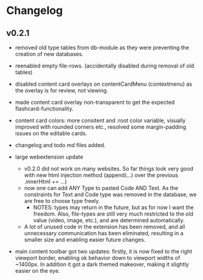 
# Changelog


## v0.2.1

- removed old type tables from db-module as they were preventing the creation of new databases.
- reenabled empty file-rows. (accidentally disabled during removal of old tables)

- disabled content card overlays on contentCardMenu (contextmenu) as the overlay is for review, not viewing.
- made content card overlay non-transparent to get the expected flashcard-functionality. 
- content card colors: more consitent and :root color variable, visually improved with rounded corners etc., resolved some margin-padding issues on the editable cards.

- changelog and todo md files added.

- large webextension update
	- v0.2.0 did not work on many websites. So far things look very good with new html injection method (append(...) over the previous .innerHtml += ...)
	- now one can add ANY Type to pasted Code AND Text. As the constraints for Text and Code type was removed in the database, we are free to choose type freely. 
		- NOTES: types may return in the future, but as for now I want the freedom. Also, file-types are still very much restricted to the old value (video, image, etc.), and are determined automatically.
	- A lot of unused code in the extension has been removed, and all unnecessary communication has been eliminated, resulting in a smaller size and enabling easier future changes.

- main content toolbar got two updates: firstly, it is now fixed to the right viewport border, enabling ok behavior down to viewport widths of ~1400px. In addition it got a dark themed makeover, making it slightly easier on the eye. 
